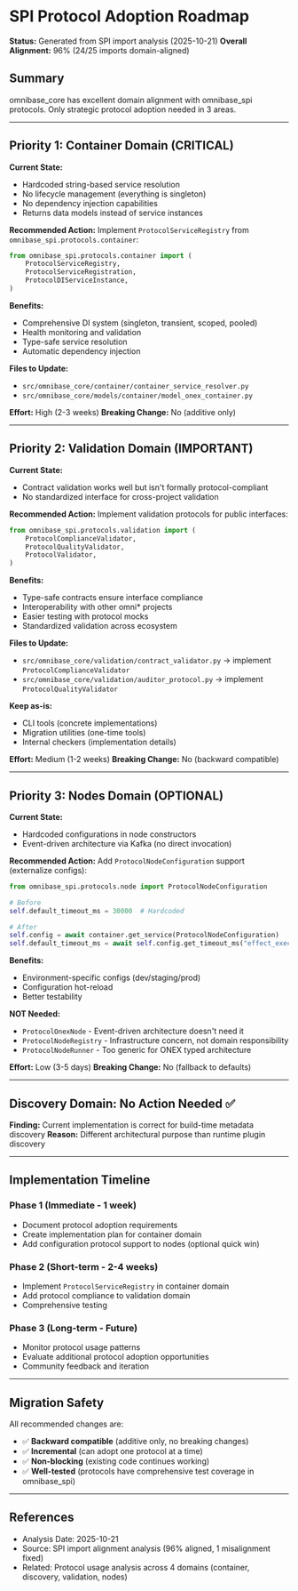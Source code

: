 # SPI Protocol Adoption Roadmap

**Status:** Generated from SPI import analysis (2025-10-21)
**Overall Alignment:** 96% (24/25 imports domain-aligned)

## Summary

omnibase_core has excellent domain alignment with omnibase_spi protocols. Only strategic protocol adoption needed in 3 areas.

---

## Priority 1: Container Domain (CRITICAL)

**Current State:**
- Hardcoded string-based service resolution
- No lifecycle management (everything is singleton)
- No dependency injection capabilities
- Returns data models instead of service instances

**Recommended Action:**
Implement `ProtocolServiceRegistry` from `omnibase_spi.protocols.container`:
```python
from omnibase_spi.protocols.container import (
    ProtocolServiceRegistry,
    ProtocolServiceRegistration,
    ProtocolDIServiceInstance,
)
```

**Benefits:**
- Comprehensive DI system (singleton, transient, scoped, pooled)
- Health monitoring and validation
- Type-safe service resolution
- Automatic dependency injection

**Files to Update:**
- `src/omnibase_core/container/container_service_resolver.py`
- `src/omnibase_core/models/container/model_onex_container.py`

**Effort:** High (2-3 weeks)
**Breaking Change:** No (additive only)

---

## Priority 2: Validation Domain (IMPORTANT)

**Current State:**
- Contract validation works well but isn't formally protocol-compliant
- No standardized interface for cross-project validation

**Recommended Action:**
Implement validation protocols for public interfaces:
```python
from omnibase_spi.protocols.validation import (
    ProtocolComplianceValidator,
    ProtocolQualityValidator,
    ProtocolValidator,
)
```

**Benefits:**
- Type-safe contracts ensure interface compliance
- Interoperability with other omni* projects
- Easier testing with protocol mocks
- Standardized validation across ecosystem

**Files to Update:**
- `src/omnibase_core/validation/contract_validator.py` → implement `ProtocolComplianceValidator`
- `src/omnibase_core/validation/auditor_protocol.py` → implement `ProtocolQualityValidator`

**Keep as-is:**
- CLI tools (concrete implementations)
- Migration utilities (one-time tools)
- Internal checkers (implementation details)

**Effort:** Medium (1-2 weeks)
**Breaking Change:** No (backward compatible)

---

## Priority 3: Nodes Domain (OPTIONAL)

**Current State:**
- Hardcoded configurations in node constructors
- Event-driven architecture via Kafka (no direct invocation)

**Recommended Action:**
Add `ProtocolNodeConfiguration` support (externalize configs):
```python
from omnibase_spi.protocols.node import ProtocolNodeConfiguration

# Before
self.default_timeout_ms = 30000  # Hardcoded

# After
self.config = await container.get_service(ProtocolNodeConfiguration)
self.default_timeout_ms = await self.config.get_timeout_ms("effect_execution", 30000)
```

**Benefits:**
- Environment-specific configs (dev/staging/prod)
- Configuration hot-reload
- Better testability

**NOT Needed:**
- `ProtocolOnexNode` - Event-driven architecture doesn't need it
- `ProtocolNodeRegistry` - Infrastructure concern, not domain responsibility
- `ProtocolNodeRunner` - Too generic for ONEX typed architecture

**Effort:** Low (3-5 days)
**Breaking Change:** No (fallback to defaults)

---

## Discovery Domain: No Action Needed ✅

**Finding:** Current implementation is correct for build-time metadata discovery
**Reason:** Different architectural purpose than runtime plugin discovery

---

## Implementation Timeline

### Phase 1 (Immediate - 1 week)
- Document protocol adoption requirements
- Create implementation plan for container domain
- Add configuration protocol support to nodes (optional quick win)

### Phase 2 (Short-term - 2-4 weeks)
- Implement `ProtocolServiceRegistry` in container domain
- Add protocol compliance to validation domain
- Comprehensive testing

### Phase 3 (Long-term - Future)
- Monitor protocol usage patterns
- Evaluate additional protocol adoption opportunities
- Community feedback and iteration

---

## Migration Safety

All recommended changes are:
- ✅ **Backward compatible** (additive only, no breaking changes)
- ✅ **Incremental** (can adopt one protocol at a time)
- ✅ **Non-blocking** (existing code continues working)
- ✅ **Well-tested** (protocols have comprehensive test coverage in omnibase_spi)

---

## References

- Analysis Date: 2025-10-21
- Source: SPI import alignment analysis (96% aligned, 1 misalignment fixed)
- Related: Protocol usage analysis across 4 domains (container, discovery, validation, nodes)
